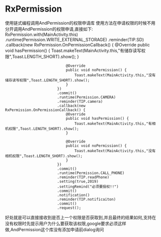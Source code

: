 # RxPermission
使用链式编程调用AndPermission的权限申请库
使用方法在申请权限的时候不用分开调用AndPermission的权限申请,直接如下:
                RxPermission.with(MainActivity.this)
                            .runtime(Permission.WRITE_EXTERNAL_STORAGE)
                            .reminder(TIP.SD)
                            .callback(new RxPermission.OnPermissionCallback() {
                                @Override
                                public void hasPermission() {
                                    Toast.makeText(MainActivity.this,"有储存读写权限",Toast.LENGTH_SHORT).show();
                                }

                                @Override
                                public void noPermission() {
                                    Toast.makeText(MainActivity.this,"没有储存读写权限",Toast.LENGTH_SHORT).show();
                                }
                            })
                            .commit()
                            .runtime(Permission.CAMERA)
                            .reminder(TIP.camera)
                            .callback(new RxPermission.OnPermissionCallback() {
                                @Override
                                public void hasPermission() {
                                    Toast.makeText(MainActivity.this,"有相机权限",Toast.LENGTH_SHORT).show();
                                }

                                @Override
                                public void noPermission() {
                                    Toast.makeText(MainActivity.this,"没有相机权限",Toast.LENGTH_SHORT).show();
                                }
                            })
                            .commit()
                            .runtime(Permission.CALL_PHONE)
                            .reminder(TIP.readPhone)
                            .setting(true,2019)
                            .settingRemind("必须要授权!!")
                            .commit()
                            .notification()
                            .reminder(TIP.notificaiton)
                            .commit()
                            .request();
                            
好处就是可以直接接收到是否上一个权限是否获取到,并且最终的结果如何,支持在没有权限时先提示用户为什么要获取该权限,google要求必须这样做,AndPermission这个库没有添加申请前dialog询问
